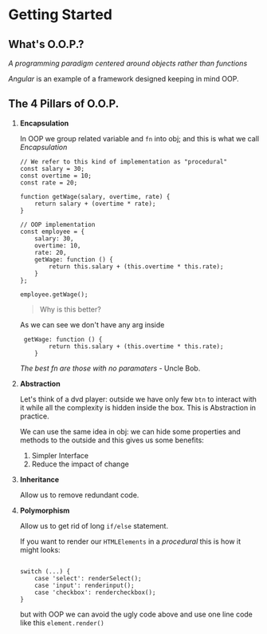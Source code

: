 # Getting Started


## What's O.O.P.?

*A programming paradigm centered around objects rather than functions*

*Angular* is an example of a framework designed keeping in mind OOP.

## The 4 Pillars of O.O.P.

1. **Encapsulation**

	In OOP we group related variable and `fn` into obj; and this is 	what we call *Encapsulation*
	
	```
	// We refer to this kind of implementation as "procedural"
	const salary = 30;
	const overtime = 10;
	const rate = 20;
	
	function getWage(salary, overtime, rate) {
	    return salary + (overtime * rate);
	}
	
	// OOP implementation
	const employee = {
	    salary: 30,
	    overtime: 10,
	    rate: 20,
	    getWage: function () {
	        return this.salary + (this.overtime * this.rate);
	    }
	};
	
	employee.getWage();
	```
	
	> Why is this better?
	
	As we can see we don't have any arg inside 
	
	```
	 getWage: function () {
	        return this.salary + (this.overtime * this.rate);
	    }
	```

	*The best fn are those with no paramaters* - Uncle Bob.
	
	

2. **Abstraction**

	Let's think of a dvd player: outside we have only few `btn` to interact with it while all the complexity is hidden inside the box. This is Abstraction in practice.
	
	We can use the same idea in obj: we can hide some properties and methods to the outside and this gives us some benefits:
	
	1. Simpler Interface
	2. Reduce the impact of change


3. **Inheritance**

	Allow us to remove redundant code. 

4. **Polymorphism**


	Allow us to get rid of long `if/else` statement.
	
	If you want to render our `HTMLElements` in a *procedural* this is how it might looks:
	
	```
	
	switch (...) {
	    case 'select': renderSelect();
	    case 'input': renderinput();
	    case 'checkbox': rendercheckbox();
	}
	
	```
	
	but with OOP we can avoid the ugly code above and use one line code like this `element.render()`
































